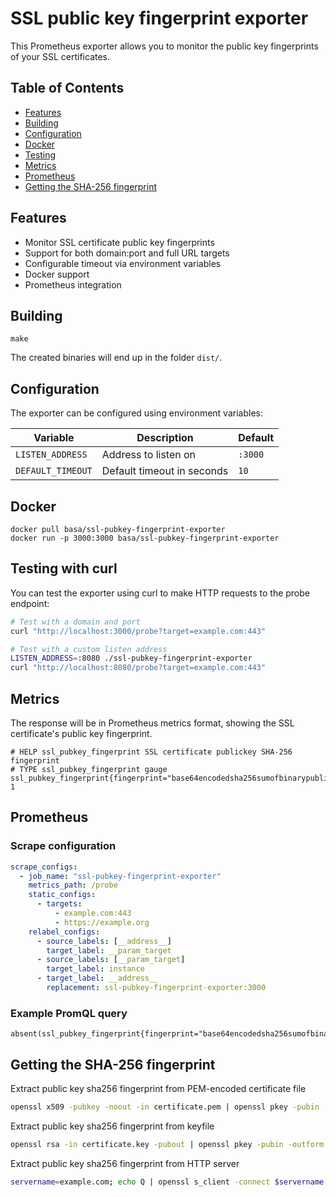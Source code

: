 # SSL public key fingerprint exporter

This Prometheus exporter allows you to monitor the public key fingerprints of
your SSL certificates.

## Table of Contents
- [Features](#features)
- [Building](#building)
- [Configuration](#configuration)
- [Docker](#docker)
- [Testing](#testing-with-curl)
- [Metrics](#metrics)
- [Prometheus](#prometheus)
- [Getting the SHA-256 fingerprint](#getting-the-sha-256-fingerprint)

## Features
- Monitor SSL certificate public key fingerprints
- Support for both domain:port and full URL targets
- Configurable timeout via environment variables
- Docker support
- Prometheus integration

## Building
```
make
```
The created binaries will end up in the folder `dist/`.

## Configuration

The exporter can be configured using environment variables:

| Variable | Description | Default |
|----------|-------------|---------|
| `LISTEN_ADDRESS` | Address to listen on | `:3000` |
| `DEFAULT_TIMEOUT` | Default timeout in seconds | `10` |

## Docker
```
docker pull basa/ssl-pubkey-fingerprint-exporter
docker run -p 3000:3000 basa/ssl-pubkey-fingerprint-exporter
```

## Testing with curl

You can test the exporter using curl to make HTTP requests to the probe endpoint:

```bash
# Test with a domain and port
curl "http://localhost:3000/probe?target=example.com:443"

# Test with a custom listen address
LISTEN_ADDRESS=:8080 ./ssl-pubkey-fingerprint-exporter
curl "http://localhost:8080/probe?target=example.com:443"
```

## Metrics

The response will be in Prometheus metrics format, showing the SSL certificate's public key fingerprint.

```
# HELP ssl_pubkey_fingerprint SSL certificate publickey SHA-256 fingerprint
# TYPE ssl_pubkey_fingerprint gauge
ssl_pubkey_fingerprint{fingerprint="base64encodedsha256sumofbinarypublickey=",target="example.com:443"} 1
```

## Prometheus

### Scrape configuration
```yaml
scrape_configs:
  - job_name: "ssl-pubkey-fingerprint-exporter"
    metrics_path: /probe
    static_configs:
      - targets:
          - example.com:443
          - https://example.org
    relabel_configs:
      - source_labels: [__address__]
        target_label: __param_target
      - source_labels: [__param_target]
        target_label: instance
      - target_label: __address__
        replacement: ssl-pubkey-fingerprint-exporter:3000
```

### Example PromQL query
```
absent(ssl_pubkey_fingerprint{fingerprint="base64encodedsha256sumofbinarypublickey",target="example.com:443"})
```

## Getting the SHA-256 fingerprint

Extract public key sha256 fingerprint from PEM-encoded certificate file
```sh
openssl x509 -pubkey -noout -in certificate.pem | openssl pkey -pubin -outform der | openssl dgst -sha256 -binary | openssl enc -base64
```

Extract public key sha256 fingerprint from keyfile
```sh
openssl rsa -in certificate.key -pubout | openssl pkey -pubin -outform der | openssl dgst -sha256 -binary | openssl enc -base64
```

Extract public key sha256 fingerprint from HTTP server
```sh
servername=example.com; echo Q | openssl s_client -connect $servername:443 -servername $servername | openssl x509 -pubkey -noout | openssl pkey -pubin -outform der | openssl dgst -sha256 -binary | openssl enc -base64
```